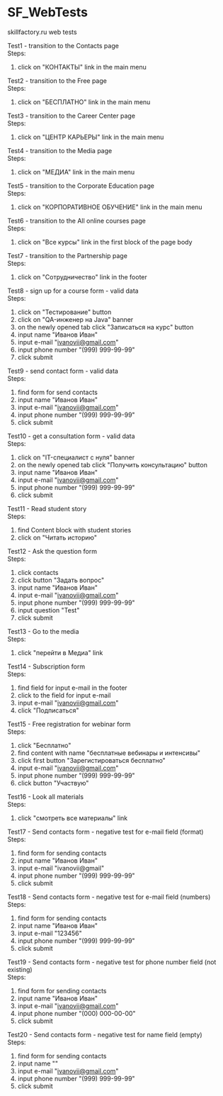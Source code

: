 # SF_WebTests
skillfactory.ru web tests

Test1 - transition to the Contacts page  
Steps:  
  1. click on "КОНТАКТЫ" link in the main menu

Test2 - transition to the Free page  
Steps:  
1. click on "БЕСПЛАТНО" link in the main menu

Test3 - transition to the Career Center page  
Steps:  
1. click on "ЦЕНТР КАРЬЕРЫ" link in the main menu

Test4 - transition to the Media page  
Steps:  
1. click on "МЕДИА" link in the main menu    

Test5 - transition to the Corporate Education page   
Steps: 
1. click on "КОРПОРАТИВНОЕ ОБУЧЕНИЕ" link in the main menu  

Test6 - transition to the All online courses page  
Steps:   
1. click on "Все курсы" link in the first block of the page body

Test7 - transition to the Partnership page  
Steps:  
1. click on "Сотрудничество" link in the footer 

Test8 - sign up for a course form - valid data    
Steps:  
1. click on "Тестирование" button
2. click on "QA-инженер на Java" banner
3. on the newly opened tab click "Записаться на курс" button
4. input name "Иванов Иван"
5. input e-mail "ivanovii@gmail.com"
6. input phone number "(999) 999-99-99"
7. click submit

 Test9 - send contact form - valid data  
 Steps:   
 1. find form for send contacts
 2. input name "Иванов Иван"
 3. input e-mail "ivanovii@gmail.com"
 4. input phone number "(999) 999-99-99"
 5. click submit

 Test10 - get a consultation form - valid data  
 Steps:  
 1. click on "IT-специалист с нуля" banner
 2. on the newly opened tab click "Получить консультацию" button
 3. input name "Иванов Иван"
 4. input e-mail "ivanovii@gmail.com"
 5. input phone number "(999) 999-99-99"
 6. click submit

 Test11 - Read student story    
 Steps:   
 1. find Content block with student stories
 2. click on "Читать историю"


 Test12 - Ask the question form  
 Steps:  
 1. click contacts
 2. click button "Задать вопрос"
 3. input name "Иванов Иван"
 4. input e-mail "ivanovii@gmail.com"
 5. input phone number "(999) 999-99-99"
 6. input question "Test"
 7. click submit

 Test13 - Go to the media  
 Steps:  
 1. click "перейти в Медиа" link 

 Test14 - Subscription form  
 Steps:  
 1. find field for input e-mail in the footer
 2. click to the field for input e-mail
 3. input e-mail "ivanovii@gmail.com"
 4. click "Подписаться"

 Test15 - Free registration for webinar form  
 Steps:  
 1. click "Бесплатно"
 2. find content with name "бесплатные вебинары и интенсивы"
 3. click first button "Зарегистироваться бесплатно"
 4. input e-mail "ivanovii@gmail.com"
 5. input phone number "(999) 999-99-99"
 6. click button "Участвую"


  Test16 - Look all materials  
  Steps:  
  1. click "смотреть все материалы" link

  Test17 - Send contacts form - negative test for e-mail field (format)  
  Steps:  
  1. find form for sending contacts
  2. input name "Иванов Иван"
  3. input e-mail "ivanovii@gmail"
  4. input phone number "(999) 999-99-99"
  5. click submit

  Test18 - Send contacts form - negative test for e-mail field (numbers)  
  Steps:  
  1. find form for sending contacts
  2. input name "Иванов Иван"
  3. input e-mail "123456"
  4. input phone number "(999) 999-99-99"
  5. click submit

Test19 - Send contacts form - negative test for phone number field (not existing)  
Steps:  
1. find form for sending contacts
2. input name "Иванов Иван"
3. input e-mail "ivanovii@gmail.com"
4. input phone number "(000) 000-00-00"
5. click submit

Test20 - Send contacts form - negative test for name field (empty)  
Steps:  
1. find form for sending contacts
2. input name ""
3. input e-mail "ivanovii@gmail.com"
4. input phone number "(999) 999-99-99"
5. click submit
